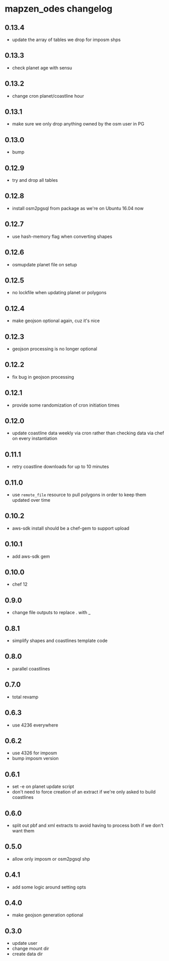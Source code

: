 mapzen_odes changelog
=====================

0.13.4
------
* update the array of tables we drop for imposm shps

0.13.3
------
* check planet age with sensu

0.13.2
------
* change cron planet/coastline hour

0.13.1
------
* make sure we only drop anything owned by the osm user in PG

0.13.0
------
* bump

0.12.9
------
* try and drop all tables

0.12.8
------
* install osm2pgsql from package as we're on Ubuntu 16.04 now

0.12.7
------
* use hash-memory flag when converting shapes

0.12.6
------
* osmupdate planet file on setup

0.12.5
------
* no lockfile when updating planet or polygons

0.12.4
------
* make geojson optional again, cuz it's nice

0.12.3
------
* geojson processing is no longer optional

0.12.2
------
* fix bug in geojson processing

0.12.1
------
* provide some randomization of cron initiation times

0.12.0
------
* update coastline data weekly via cron rather than checking data via chef on every instantiation

0.11.1
------
* retry coastline downloads for up to 10 minutes

0.11.0
------
* use `remote_file` resource to pull polygons in order to keep them updated over time

0.10.2
------
* aws-sdk install should be a chef-gem to support upload

0.10.1
------
* add aws-sdk gem

0.10.0
------
* chef 12

0.9.0
-----
* change file outputs to replace . with _

0.8.1
-----
* simplify shapes and coastlines template code

0.8.0
-----
* parallel coastlines

0.7.0
-----
* total revamp

0.6.3
-----
* use 4236 everywhere

0.6.2
-----
* use 4326 for imposm
* bump imposm version

0.6.1
-----
* set -e on planet update script
* don't need to force creation of an extract if we're only asked to build coastlines

0.6.0
-----
* split out pbf and xml extracts to avoid having to process both if we don't want them

0.5.0
-----
* allow only imposm or osm2pgsql shp

0.4.1
-----
* add some logic around setting opts

0.4.0
-----
* make geojson generation optional

0.3.0
-----
* update user
* change mount dir
* create data dir
